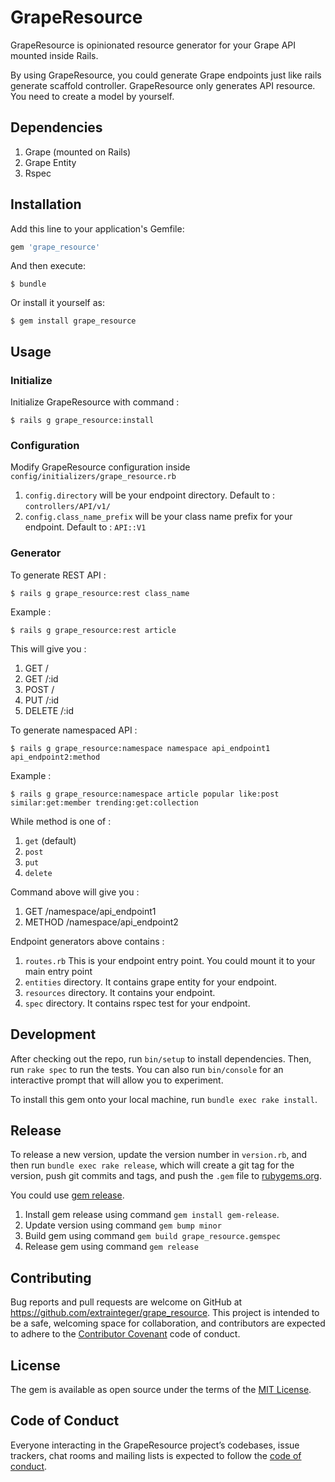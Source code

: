 # GrapeResource

GrapeResource is opinionated resource generator for your Grape API mounted inside Rails. 

By using GrapeResource, you could generate Grape endpoints just like rails generate scaffold controller. GrapeResource only generates API resource. You need to create a model by yourself.

## Dependencies

1. Grape (mounted on Rails)
2. Grape Entity
3. Rspec

## Installation

Add this line to your application's Gemfile:

```ruby
gem 'grape_resource'
```

And then execute:

    $ bundle

Or install it yourself as:

    $ gem install grape_resource

## Usage

### Initialize

Initialize GrapeResource with command :

    $ rails g grape_resource:install

### Configuration

Modify GrapeResource configuration inside `config/initializers/grape_resource.rb`

1. `config.directory` will be your endpoint directory. Default to : `controllers/API/v1/`
2. `config.class_name_prefix` will be your class name prefix for your endpoint. Default to : `API::V1`

### Generator

To generate REST API :

    $ rails g grape_resource:rest class_name

Example :

    $ rails g grape_resource:rest article

This will give you :

1. GET /
2. GET /:id
3. POST /
4. PUT /:id
5. DELETE /:id

To generate namespaced API :  
    
    $ rails g grape_resource:namespace namespace api_endpoint1 api_endpoint2:method

Example :  
    
    $ rails g grape_resource:namespace article popular like:post similar:get:member trending:get:collection

While method is one of :

1. `get` (default)
2. `post`
3. `put`
4. `delete`

Command above will give you :

1. GET /namespace/api_endpoint1
2. METHOD /namespace/api_endpoint2

Endpoint generators above contains :

1. `routes.rb` This is your endpoint entry point. You could mount it to your main entry point
2. `entities` directory. It contains grape entity for your endpoint.
3. `resources` directory. It contains your endpoint.
4. `spec` directory. It contains rspec test for your endpoint.

## Development

After checking out the repo, run `bin/setup` to install dependencies. Then, run `rake spec` to run the tests. You can also run `bin/console` for an interactive prompt that will allow you to experiment.

To install this gem onto your local machine, run `bundle exec rake install`.

## Release

To release a new version, update the version number in `version.rb`, and then run `bundle exec rake release`, which will create a git tag for the version, push git commits and tags, and push the `.gem` file to [rubygems.org](https://rubygems.org).

You could use [gem release](https://github.com/svenfuchs/gem-release). 
1. Install gem release using command `gem install gem-release`. 
2. Update version using command `gem bump minor`
3. Build gem using command `gem build grape_resource.gemspec`
4. Release gem using command `gem release`

## Contributing

Bug reports and pull requests are welcome on GitHub at https://github.com/extrainteger/grape_resource. This project is intended to be a safe, welcoming space for collaboration, and contributors are expected to adhere to the [Contributor Covenant](http://contributor-covenant.org) code of conduct.

## License

The gem is available as open source under the terms of the [MIT License](https://opensource.org/licenses/MIT).

## Code of Conduct

Everyone interacting in the GrapeResource project’s codebases, issue trackers, chat rooms and mailing lists is expected to follow the [code of conduct](https://github.com/extrainteger/grape_resource/blob/master/CODE_OF_CONDUCT.md).

